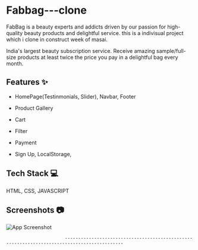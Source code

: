 # Fabbag---clone
FabBag is a  beauty experts and addicts driven by our passion for high-quality beauty products and delightful service. this is a indivisual project  which i clone in construct week of masai.

India's largest beauty subscription service. Receive amazing sample/full-size products at least twice the price you pay in a delightful bag every month.


## Features ✨

- HomePage(Testinmonials, Slider), Navbar, Footer

- Product Gallery

- Cart

- Filter

- Payment

- Sign Up, LocalStorage,

## Tech Stack 💻

HTML, CSS, JAVASCRIPT

## Screenshots 📷

![App Screenshot](https://imgur.com/a/7KwWoCZ)

                          --------------------------------------------------------------------------------------------


